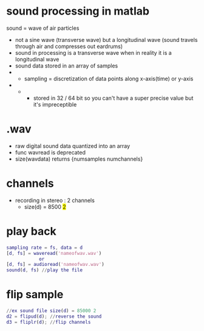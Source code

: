 # sound processing in matlab
sound = wave of air particles
- not a sine wave (transverse wave) but a longitudinal wave (sound travels through air and compresses out eardrums)
- sound in processing is a transverse wave when in reality it is a longitudinal wave
- sound data stored in an array of samples
- - sampling = discretization of data points along x-axis(time) or y-axis
- - - stored in 32 / 64 bit so you can't have a super precise value but it's impreceptible

# .wav
- raw digital sound data quantized into an array
- func wavread is  deprecated
- size(wavdata) returns {numsamples     numchannels}

# channels
- recording in stereo : 2 channels
    - size(d) =  8500 <span style="background-color: #FFFF00">2</span>

# play back
```matlab
sampling rate = fs, data = d
[d, fs] = waveread('nameofwav.wav')
            or
[d, fs] = audioread('nameofwav.wav')
sound(d, fs) //play the file
```

# flip sample
```matlab
//ex sound file size(d) = 85000 2
d2 = flipud(d); //reverse the sound
d3 = fliplr(d); //flip channels
```


